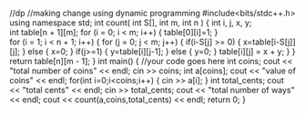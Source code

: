//dp
//making change using dynamic programming
#include<bits/stdc++.h>
using namespace std;
int count( int S[], int m, int n ) 
{ 
    int i, j, x, y;  
    int table[n + 1][m]; 
    for (i = 0; i < m; i++) 
    {
    	table[0][i]=1;
	}   
    for (i = 1; i < n + 1; i++) 
    { 
        for (j = 0; j < m; j++) 
        {
            if(i-S[j] >= 0)
			{
				x=table[i-S[j]][j];
			}
			else
			{
				x=0;
			} 
			if(j>=1)
			{
				y=table[i][j-1];
			} 
			else
			{
			 	y=0;
			}
            table[i][j] = x + y; 
        } 
    } 
    return table[n][m - 1]; 
} 
int main()
{
	//your code goes here
	int coins;
	cout << "total number of coins" << endl;
	cin >> coins;
	int a[coins];
	cout << "value of coins" << endl;
	for(int i=0;i<coins;i++)
	{
		cin >> a[i];
	}
	int total_cents;
	cout << "total cents" << endl;
	cin >> total_cents;
	cout << "total number of ways" << endl;
	cout << count(a,coins,total_cents) << endl;
	return 0;
}
